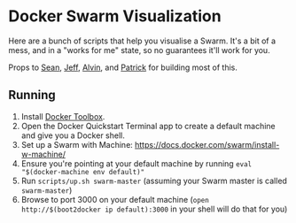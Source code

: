 # Docker Swarm Visualization

Here are a bunch of scripts that help you visualise a Swarm. It's a bit of a mess, and in a "works for me" state, so no guarantees it'll work for you.

Props to [Sean](https://github.com/Elesant), [Jeff](https://github.com/jeffdm), [Alvin](https://github.com/alvinr), and [Patrick](https://github.com/chanezon) for building most of this.

## Running

1. Install [Docker Toolbox](https://www.docker.com/docker-toolbox).
2. Open the Docker Quickstart Terminal app to create a default machine and give you a Docker shell.
3. Set up a Swarm with Machine: https://docs.docker.com/swarm/install-w-machine/
4. Ensure you're pointing at your default machine by running `eval "$(docker-machine env default)"`
5. Run `scripts/up.sh swarm-master` (assuming your Swarm master is called `swarm-master`)
6. Browse to port 3000 on your default machine (`open http://$(boot2docker ip default):3000` in your shell will do that for you)

